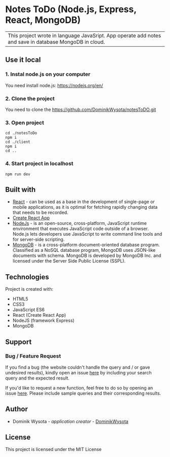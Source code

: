 # Notes ToDo (Node.js, Express, React, MongoDB)

<table>
<tr>
<td>
  This project wrote in language JavaSript. App operate add notes and save in database MongoDB in cloud.
</td>
</tr>
</table>

## Use it local

### 1. Instal node.js on your computer
You need install node.js: https://nodejs.org/en/

### 2. Clone the project
You need to clone the https://github.com/DominikWysota/notesToDO.git

### 3. Open project
```
cd ./notesToDo
npm i
cd ./client
npm i
cd ..
```
### 4. Start project in localhost
```
npm run dev
```

## Built with
- [React](https://reactjs.org/docs/getting-started.html) - can be used as a base in the development of single-page or mobile applications, as it is optimal for fetching rapidly changing data that needs to be recorded.
- [Create React App](https://facebook.github.io/create-react-app/docs/getting-started)
- [NodeJs](https://nodejs.org/en/docs/) - is an open-source, cross-platform, JavaScript runtime environment that executes JavaScript code outside of a browser. Node.js lets developers use 
JavaScript to write command line tools and for server-side scripting.
- [MongoDB](https://docs.mongodb.com/) - is a cross-platform document-oriented database program. Classified as a NoSQL database program, MongoDB uses JSON-like documents with schema. 
MongoDB is developed by MongoDB Inc. and licensed under the Server Side Public License (SSPL). 

## Technologies

Project is created with:
- HTML5
- CSS3
- JavaScript ES6
- React (Create React App)
- NodeJS (framework Express)
- MongoDB

## Support

### Bug / Feature Request

If you find a bug (the website couldn't handle the query and / or gave undesired results), 
kindly open an issue [here](https://github.com/DominikWysota/iphoneShopReact/issues) by including your 
search query and the expected result.

If you'd like to request a new function, feel free to do so by opening an
issue [here](https://github.com/DominikWysota/notesToDO/issues). 
Please include sample queries and their corresponding results.

## Author

- Dominik Wysota - *application creator* - [DominikWysota](https://github.com/DominikWysota)

## License

This project is licensed under the MIT License
